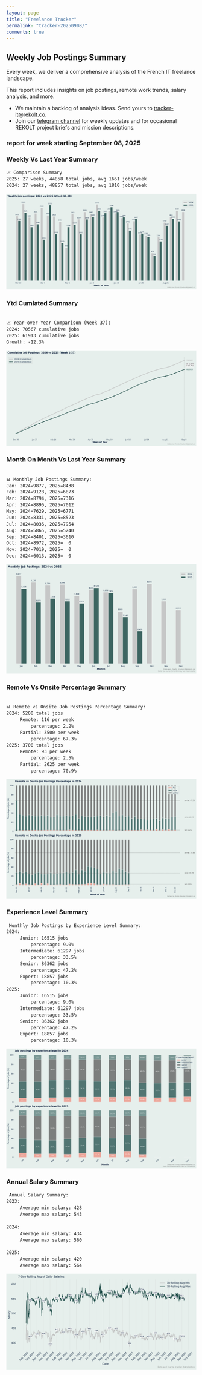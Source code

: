 ```yaml
---
layout: page
title: "Freelance Tracker"
permalink: "tracker-20250908/"
comments: true
---
```

## Weekly Job Postings Summary

Every week, we deliver a comprehensive analysis of the French IT freelance landscape.

This report includes insights on job postings, remote work trends, salary analysis, and more.
* We maintain a backlog of analysis ideas. Send yours to tracker-it@rekolt.co.
* Join our [telegram channel](https://t.me/+3y9PJaF335UxYTg0) for weekly updates and for occasional REKOLT project briefs and mission descriptions.

### report for week starting September 08, 2025



### Weekly Vs Last Year Summary

```markdown
📈 Comparison Summary
2025: 27 weeks, 44858 total jobs, avg 1661 jobs/week
2024: 27 weeks, 48857 total jobs, avg 1810 jobs/week

```

![Weekly Vs Last Year Chart](figs/20250908_weekly_job_postings_comparison.png)

### Ytd Cumlated Summary

```markdown

📈 Year-over-Year Comparison (Week 37):
2024: 70567 cumulative jobs
2025: 61913 cumulative jobs
Growth: -12.3%

```

![Ytd Cumlated Chart](figs/20250908_cumulative_job_postings_comparison.png)

### Month On Month Vs Last Year Summary

```markdown

📊 Monthly Job Postings Summary:
Jan: 2024=9877, 2025=8438
Feb: 2024=9128, 2025=6873
Mar: 2024=8794, 2025=7316
Apr: 2024=8896, 2025=7012
May: 2024=7629, 2025=6771
Jun: 2024=8331, 2025=8523
Jul: 2024=8036, 2025=7954
Aug: 2024=5865, 2025=5240
Sep: 2024=8401, 2025=3610
Oct: 2024=8972, 2025=  0
Nov: 2024=7019, 2025=  0
Dec: 2024=6013, 2025=  0

```

![Month On Month Vs Last Year Chart](figs/20250908_monthly_job_postings_comparison.png)

### Remote Vs Onsite Percentage Summary

```markdown

📊 Remote vs Onsite Job Postings Percentage Summary:
2024: 5200 total jobs
	 Remote: 116 per week
		 percentage: 2.2%
	 Partial: 3500 per week
		 percentage: 67.3%
2025: 3700 total jobs
	 Remote: 93 per week
		 percentage: 2.5%
	 Partial: 2625 per week
		 percentage: 70.9%

```

![Remote Vs Onsite Percentage Chart](figs/20250908_remote_vs_onsite_percentage_comparison.png)

### Experience Level Summary

```markdown
 Monthly Job Postings by Experience Level Summary:
2024:
	 Junior: 16515 jobs
		 percentage: 9.0%
	 Intermediate: 61297 jobs
		 percentage: 33.5%
	 Senior: 86362 jobs
		 percentage: 47.2%
	 Expert: 18857 jobs
		 percentage: 10.3%
2025:
	 Junior: 16515 jobs
		 percentage: 9.0%
	 Intermediate: 61297 jobs
		 percentage: 33.5%
	 Senior: 86362 jobs
		 percentage: 47.2%
	 Expert: 18857 jobs
		 percentage: 10.3%

```

![Experience Level Monthly Chart](figs/20250908_experience_level_monthly_comparison.png)

### Annual Salary Summary

```markdown
 Annual Salary Summary:
2023:
	 Average min salary: 428 
	 Average max salary: 543 

2024:
	 Average min salary: 434 
	 Average max salary: 560 

2025:
	 Average min salary: 420 
	 Average max salary: 564 

```

![Annual Salary Chart](figs/20250908_salary_analysis_rolling_avg.png)

